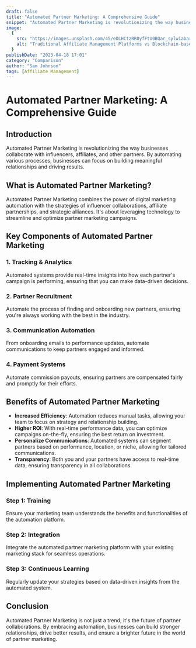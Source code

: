 ```yaml
---
draft: false
title: "Automated Partner Marketing: A Comprehensive Guide"
snippet: "Automated Partner Marketing is revolutionizing the way businesses collaborate with influencers, affiliates, and other partners."
image:
  {
    src: "https://images.unsplash.com/45/eDLHCtzRR0yfFtU0BQar_sylwiabartyzel_themap.jpg?ixlib=rb-4.0.3&ixid=M3wxMjA3fDB8MHxwaG90by1wYWdlfHx8fGVufDB8fHx8fA%3D%3D&fit=crop&w=430&h=240",
    alt: "Traditional Affiliate Management Platforms vs Blockchain-based solutions",
  }
publishDate: "2023-04-18 17:01"
category: "Comparison"
author: "Sam Johnson"
tags: [Affiliate Management]
---
```


# Automated Partner Marketing: A Comprehensive Guide

## Introduction

Automated Partner Marketing is revolutionizing the way businesses collaborate with influencers, affiliates, and other partners. By automating various processes, businesses can focus on building meaningful relationships and driving results.

## What is Automated Partner Marketing?

Automated Partner Marketing combines the power of digital marketing automation with the strategies of influencer collaborations, affiliate partnerships, and strategic alliances. It's about leveraging technology to streamline and optimize partner marketing campaigns.

## Key Components of Automated Partner Marketing

### 1. **Tracking & Analytics**

Automated systems provide real-time insights into how each partner's campaign is performing, ensuring that you can make data-driven decisions.

### 2. **Partner Recruitment**

Automate the process of finding and onboarding new partners, ensuring you're always working with the best in the industry.

### 3. **Communication Automation**

From onboarding emails to performance updates, automate communications to keep partners engaged and informed.

### 4. **Payment Systems**

Automate commission payouts, ensuring partners are compensated fairly and promptly for their efforts.

## Benefits of Automated Partner Marketing

- **Increased Efficiency**: Automation reduces manual tasks, allowing your team to focus on strategy and relationship building.
- **Higher ROI**: With real-time performance data, you can optimize campaigns on-the-fly, ensuring the best return on investment.
- **Personalize Communications**: Automated systems can segment partners based on performance, location, or niche, allowing for tailored communications.
- **Transparency**: Both you and your partners have access to real-time data, ensuring transparency in all collaborations.

## Implementing Automated Partner Marketing

### Step 1: **Training**

Ensure your marketing team understands the benefits and functionalities of the automation platform.

### Step 2: **Integration**

Integrate the automated partner marketing platform with your existing marketing stack for seamless operations.

### Step 3: **Continuous Learning**

Regularly update your strategies based on data-driven insights from the automated system.

## Conclusion

Automated Partner Marketing is not just a trend; it's the future of partner collaborations. By embracing automation, businesses can build stronger relationships, drive better results, and ensure a brighter future in the world of partner marketing.
